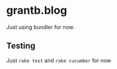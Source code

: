 grantb.blog
===========

Just using bundler for now.


Testing
---
Just `rake test` and `rake cucumber` for now
